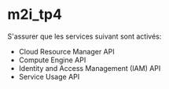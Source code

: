 # m2i_tp4

S'assurer que les services suivant sont activés:
- Cloud Resource Manager API
- Compute Engine API
- Identity and Access Management (IAM) API
- Service Usage API